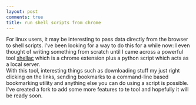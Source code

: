 ```yaml
---
layout: post
comments: true
title: run shell scripts from chrome
---
```

For linux users, it may be interesting to pass data directly from the browser to shell scripts. I've been looking for a way to do
this for a while now: I even thought of writing something from scratch until I came across a powerful tool [shellac](https://github.com/acg/shellac)
which is a chrome extension plus a python script which acts as a local server.  
With this tool, interesting things such as downloading stuff my just right clicking on the links, sending bookmarks to a command-line based bookmarking 
utility and anything else you can do using a script is possible.  
I've created a fork to add some more features to te tool and hopefully it will be ready soon.
